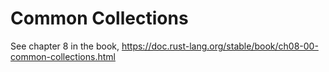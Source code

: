 # Common Collections

See chapter 8 in the book, https://doc.rust-lang.org/stable/book/ch08-00-common-collections.html